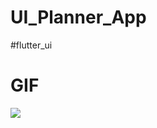 # UI_Planner_App
#flutter_ui

# GIF
![](https://github.com/mahdi-sharifii/UI_Planner_App/blob/main/assets/images/planner_app.gif)
